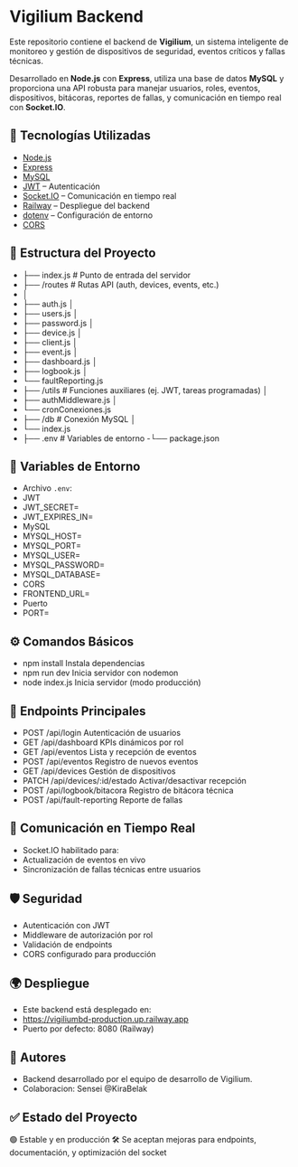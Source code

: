 # Vigilium Backend

Este repositorio contiene el backend de **Vigilium**, un sistema inteligente de monitoreo y gestión de dispositivos de seguridad, eventos críticos y fallas técnicas.

Desarrollado en **Node.js** con **Express**, 
utiliza una base de datos **MySQL** y proporciona una API robusta para manejar usuarios,
roles, eventos, dispositivos, bitácoras, reportes de fallas, 
y comunicación en tiempo real con **Socket.IO**.

## 🚀 Tecnologías Utilizadas

- [Node.js](https://nodejs.org/)
- [Express](https://expressjs.com/)
- [MySQL](https://www.mysql.com/)
- [JWT](https://jwt.io/) – Autenticación
- [Socket.IO](https://socket.io/) – Comunicación en tiempo real
- [Railway](https://railway.app/) – Despliegue del backend
- [dotenv](https://www.npmjs.com/package/dotenv) – Configuración de entorno
- [CORS](https://expressjs.com/en/resources/middleware/cors.html)

## 📁 Estructura del Proyecto
- ├── index.js # Punto de entrada del servidor 
- ├── /routes # Rutas API (auth, devices, events, etc.) 
- │ 
- ├── auth.js │ 
- ├── users.js │ 
- ├── password.js │ 
- ├── device.js │ 
- ├── client.js │ 
- ├── event.js │ 
- ├── dashboard.js │ 
- ├── logbook.js │ 
- └── faultReporting.js 
- ├── /utils # Funciones auxiliares (ej. JWT, tareas programadas) │
- ├── authMiddleware.js │ 
- └── cronConexiones.js 
- ├── /db # Conexión MySQL │ 
- └── index.js 
- ├── .env # Variables de entorno 
 -└── package.json

## 🔐 Variables de Entorno
- Archivo `.env`:
- JWT
- JWT_SECRET=
- JWT_EXPIRES_IN=
- MySQL
- MYSQL_HOST=
- MYSQL_PORT=
- MYSQL_USER=
- MYSQL_PASSWORD=
- MYSQL_DATABASE=
- CORS
- FRONTEND_URL=
- Puerto
- PORT=

## ⚙️ Comandos Básicos
- npm install	Instala dependencias
- npm run dev	Inicia servidor con nodemon
- node index.js	Inicia servidor (modo producción)

## 🔌 Endpoints Principales
- POST /api/login	Autenticación de usuarios
- GET /api/dashboard	KPIs dinámicos por rol
- GET /api/eventos	Lista y recepción de eventos
- POST /api/eventos	Registro de nuevos eventos
- GET /api/devices	Gestión de dispositivos
- PATCH /api/devices/:id/estado	Activar/desactivar recepción
- POST /api/logbook/bitacora	Registro de bitácora técnica
- POST /api/fault-reporting	Reporte de fallas

## 📡 Comunicación en Tiempo Real
- Socket.IO habilitado para:
- Actualización de eventos en vivo
- Sincronización de fallas técnicas entre usuarios

## 🛡️ Seguridad
- Autenticación con JWT
- Middleware de autorización por rol
- Validación de endpoints
- CORS configurado para producción

## 🌍 Despliegue
- Este backend está desplegado en:
- https://vigiliumbd-production.up.railway.app
- Puerto por defecto: 8080 (Railway)

## 🧠 Autores
- Backend desarrollado por el equipo de desarrollo de Vigilium.
- Colaboracion: Sensei @KiraBelak 

## ✅ Estado del Proyecto
🟢 Estable y en producción
🛠️ Se aceptan mejoras para endpoints, documentación, y optimización del socket

